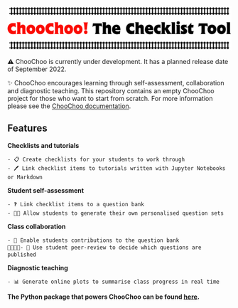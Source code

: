 <img src="https://github.com/lucydot/ChooChoo/raw/main/docs/images/icon2.png" width="800">

⚠️ ChooChoo is currently under development. It has a planned release date of September 2022.        

✨ ChooChoo encourages learning through self-assessment, collaboration and diagnostic teaching. This repository contains an empty ChooChoo project for those who want to start from scratch. For more information please see the [ChooChoo documentation](https://lucydot.github.io/ChooChoo).

## Features

**Checklists and tutorials**

    - 📋 Create checklists for your students to work through
    - 🖊️ Link checklist items to tutorials written with Jupyter Notebooks or Markdown

**Student self-assessment**

    - ❓ Link checklist items to a question bank
    - 👩‍🎤 Allow students to generate their own personalised question sets

**Class collaboration**

    - 📢 Enable students contributions to the question bank
    🧑🏽‍🤝‍🧑- 🏽 Use student peer-review to decide which questions are published

**Diagnostic teaching**

    - 📊 Generate online plots to summarise class progress in real time


**The Python package that powers ChooChoo can be found [here](https://github.com/lucydot/ChooChoo/).**
